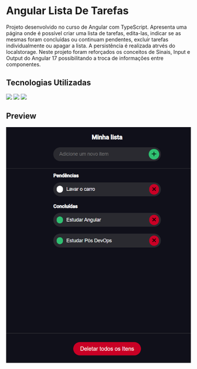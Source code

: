 # Angular Lista De Tarefas

Projeto desenvolvido no curso de Angular com TypeScript. 
Apresenta uma página onde é possível criar uma lista de tarefas, edita-las, indicar se as mesmas foram concluídas ou continuam pendentes, excluir tarefas individualmente ou apagar a lista. A persistência é realizada atrvés do localstorage. Neste projeto foram reforçados os conceitos de Sinais, Input e Output do Angular 17 possibilitando a troca de informações entre componentes.

## Tecnologias Utilizadas

[<img src="https://img.shields.io/badge/VSCode-0078D4?style=for-the-badge&logo=visual%20studio%20code&logoColor=white" />](https://code.visualstudio.com/)
[<img src="https://img.shields.io/badge/Angular-DD0031?style=for-the-badge&logo=angular&logoColor=white" />](https://angular.io/)
[<img src="https://img.shields.io/badge/TypeScript-007ACC?style=for-the-badge&logo=typescript&logoColor=white" />](https://www.typescriptlang.org/)

## Preview

[<img src="https://github.com/LucasEPaduam/curso-angular-lista-de-tarefas/blob/master/src/assets/img/Screenshot 2024-04-22 220018.png?raw=true">](https://lucasepaduam.github.io/curso-angular-lista-de-tarefas/)